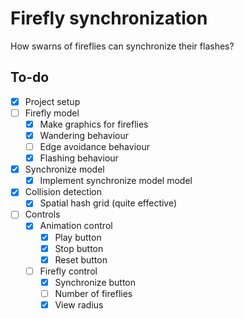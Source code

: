# Firefly synchronization

How swarns of fireflies can synchronize their flashes?

## To-do

- [x] Project setup
- [ ] Firefly model
  - [x] Make graphics for fireflies
  - [x] Wandering behaviour
  - [ ] Edge avoidance behaviour
  - [x] Flashing behaviour
- [x] Synchronize model
  - [x] Implement synchronize model model
- [x] Collision detection
  - [x] Spatial hash grid (quite effective)
- [ ] Controls
  - [x] Animation control
    - [x] Play button
    - [x] Stop button
    - [x] Reset button
  - [ ] Firefly control
    - [x] Synchronize button
    - [ ] Number of fireflies
    - [x] View radius
